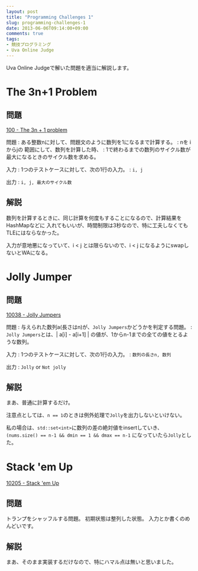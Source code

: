 ```yaml
---
layout: post
title: "Programming Challenges 1"
slug: programming-challenges-1
date: 2013-06-06T09:14:00+09:00
comments: true
tags:
- 競技プログラミング
- Uva Online Judge
---
```


Uva Online Judgeで解いた問題を適当に解説します。

# The 3n+1 Problem

## 問題

[100 - The 3n + 1 problem](http://uva.onlinejudge.org/index.php?option=com_onlinejudge&Itemid=8&category=29&page=show_problem&problem=36)

問題
: ある整数nに対して、問題文のように数列を1になるまで計算する。
: nを iからjの 範囲にして、数列を計算した時、
: 1で終わるまでの数列のサイクル数が最大になるときのサイクル数を求める。

入力
: 1つのテストケースに対して、次の1行の入力。
: `i, j`

出力
: `i, j, 最大のサイクル数`

<!--more-->

## 解説

数列を計算するときに、同じ計算を何度もすることになるので、計算結果をHashMapなどに
入れてもいいが、時間制限は3秒なので、特に工夫しなくてもTLEにはならなかった。

入力が意地悪になっていて、i < j とは限らないので、i < j になるようにswapしないとWAになる。

# Jolly Jumper

## 問題

[10038 - Jolly Jumpers](http://uva.onlinejudge.org/index.php?option=com_onlinejudge&Itemid=8&category=30&page=show_problem&problem=979)

問題
: 与えられた数列a(長さはn)が、`Jolly Jumpers`かどうかを判定する問題。
: `Jolly Jumpers`とは、| a[i] - a[i+1] | の値が、1からn-1までの全ての値をとるような数列。

入力
: 1つのテストケースに対して、次の1行の入力。
: `数列の長さn, 数列`

出力
: `Jolly` or `Not jolly`

## 解説

まあ、普通に計算するだけ。

注意点としては、`n == 1`のときは例外処理で`Jolly`を出力しないといけない。

私の場合は、`std::set<int>`に数列の差の絶対値をinsertしていき、
`(nums.size() == n-1 && dmin == 1 && dmax == n-1` になっていたら`Jolly`とした。

# Stack 'em Up

[10205 - Stack 'em Up](http://uva.onlinejudge.org/index.php?option=com_onlinejudge&Itemid=8&category=30&page=show_problem&problem=1146)

## 問題

トランプをシャッフルする問題。
初期状態は整列した状態。
入力とか書くのめんどいです。

## 解説

まあ、そのまま実装するだけなので、特にハマル点は無いと思いました。
